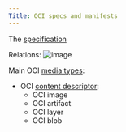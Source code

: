 ```yaml
---
Title: OCI specs and manifests
---
```


The [specification](https://github.com/opencontainers/image-spec/blob/main/spec.md#understanding-the-specification)

Relations:
![image](https://user-images.githubusercontent.com/7593929/198673399-72ee6eef-ea13-4295-b0cb-3dcf7d899aa6.png)

Main OCI [media types](https://github.com/opencontainers/image-spec/blob/main/media-types.md#oci-image-media-types):
- OCI [content descriptor](https://github.com/opencontainers/image-spec/blob/main/descriptor.md):
  - OCI image
  - OCI artifact
  - OCI layer
  - OCI blob
